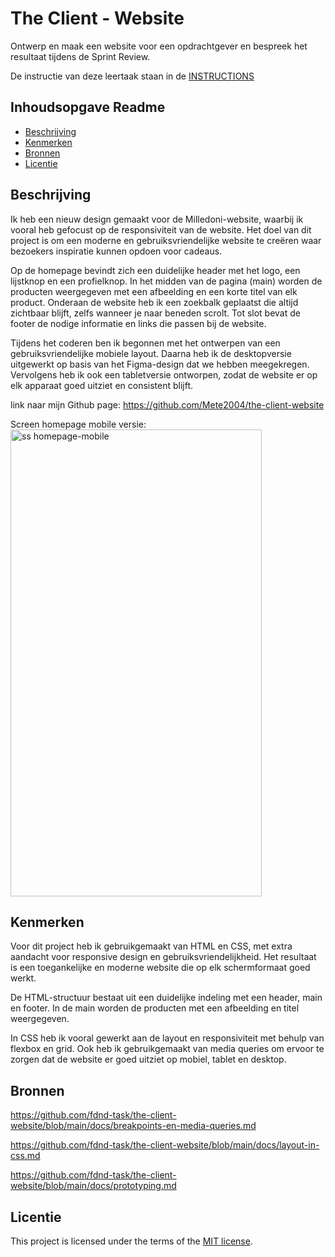# The Client - Website

Ontwerp en maak een website voor een opdrachtgever en bespreek het resultaat tijdens de Sprint Review.

De instructie van deze leertaak staan in de [INSTRUCTIONS](https://github.com/fdnd-task/the-client-website/blob/main/docs/INSTRUCTIONS.md)



## Inhoudsopgave Readme

  * [Beschrijving](#beschrijving)
  * [Kenmerken](#kenmerken)
  * [Bronnen](#bronnen)
  * [Licentie](#licentie)

## Beschrijving

Ik heb een nieuw design gemaakt voor de Milledoni-website, waarbij ik vooral heb gefocust op de responsiviteit van de website. Het doel van dit project is om een moderne en gebruiksvriendelijke website te creëren waar bezoekers inspiratie kunnen opdoen voor cadeaus.

Op de homepage bevindt zich een duidelijke header met het logo, een lijstknop en een profielknop. In het midden van de pagina (main) worden de producten weergegeven met een afbeelding en een korte titel van elk product. Onderaan de website heb ik een zoekbalk geplaatst die altijd zichtbaar blijft, zelfs wanneer je naar beneden scrolt. Tot slot bevat de footer de nodige informatie en links die passen bij de website.

Tijdens het coderen ben ik begonnen met het ontwerpen van een gebruiksvriendelijke mobiele layout. Daarna heb ik de desktopversie uitgewerkt op basis van het Figma-design dat we hebben meegekregen. Vervolgens heb ik ook een tabletversie ontworpen, zodat de website er op elk apparaat goed uitziet en consistent blijft.

link naar mijn Github page: https://github.com/Mete2004/the-client-website

Screen homepage mobile versie: 
<img width="402" height="747" alt="ss homepage-mobile" src="https://github.com/user-attachments/assets/ceaefce3-4001-4e02-be7a-ea67356a3940" />


## Kenmerken

Voor dit project heb ik gebruikgemaakt van HTML en CSS, met extra aandacht voor responsive design en gebruiksvriendelijkheid. Het resultaat is een toegankelijke en moderne website die op elk schermformaat goed werkt. 

De HTML-structuur bestaat uit een duidelijke indeling met een header, main en footer. In de main worden de producten met een afbeelding en titel weergegeven. 

In CSS heb ik vooral gewerkt aan de layout en responsiviteit met behulp van flexbox en grid. Ook heb ik gebruikgemaakt van media queries om ervoor te zorgen dat de website er goed uitziet op mobiel, tablet en desktop. 

## Bronnen 

https://github.com/fdnd-task/the-client-website/blob/main/docs/breakpoints-en-media-queries.md

https://github.com/fdnd-task/the-client-website/blob/main/docs/layout-in-css.md

https://github.com/fdnd-task/the-client-website/blob/main/docs/prototyping.md

## Licentie

This project is licensed under the terms of the [MIT license](./LICENSE).
